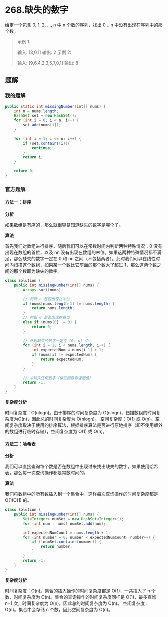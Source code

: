 # 268.缺失的数字

给定一个包含 0, 1, 2, ..., n 中 n 个数的序列，找出 0 .. n 中没有出现在序列中的那个数。

> 示例 1:
>
> 输入: [3,0,1]
> 输出: 2
> 示例 2:
>
> 输入: [9,6,4,2,3,5,7,0,1]
> 输出: 8



## 题解

### 我的题解

```java
public static int missingNumber(int[] nums) {
    int n = nums.length;
    HashSet set = new HashSet();
    for (int i = 0; i < n; i++) {
        set.add(nums[i]);
    }

    for (int i = 1; i <= n; i++) {
        if (set.contains(i)){
            continue;
        }
        return i;
    }

    return 0;
}
```



### 官方题解



#### 方法一：排序
**分析**

如果数组是有序的，那么就很容易知道缺失的数字是哪个了。

**算法**

首先我们对数组进行排序，随后我们可以在常数时间内判断两种特殊情况：0 没有出现在数组的首位，以及 nn 没有出现在数组的末位。如果这两种特殊情况都不满足，那么缺失的数字一定在 0 和 nn 之间（不包括两者）。此时我们可以在线性时间内扫描这个数组，如果某一个数比它前面的那个数大了超过 1，那么这两个数之间的那个数即为缺失的数字。

```java
class Solution {
    public int missingNumber(int[] nums) {
        Arrays.sort(nums);

        // 判断 n 是否出现在末位
        if (nums[nums.length-1] != nums.length) {
            return nums.length;
        }
        // 判断 0 是否出现在首位
        else if (nums[0] != 0) {
            return 0;
        }
    
        // 此时缺失的数字一定在 (0, n) 中
        for (int i = 1; i < nums.length; i++) {
            int expectedNum = nums[i-1] + 1;
            if (nums[i] != expectedNum) {
                return expectedNum;
            }
        }
    
        // 未缺失任何数字（保证函数有返回值）
        return -1;
    }
}
```



**复杂度分析**

时间复杂度：O(nlogn)。由于排序的时间复杂度为 O(nlogn)，扫描数组的时间复杂度为O(n)，因此总的时间复杂度为 O(nlogn)。
空间复杂度：O(1) 或 O(n)。空间复杂度取决于使用的排序算法，根据排序算法是否进行原地排序（即不使用额外的数组进行临时存储），空间复杂度为 O(1) 或 O(n)。





#### 方法二：哈希表
**分析**

我们可以直接查询每个数是否在数组中出现过来找出缺失的数字。如果使用哈希表，那么每一次查询操作都是常数时间的。

**算法**

我们将数组中的所有数插入到一个集合中，这样每次查询操作的时间复杂度都是 O(1)O(1) 的。

```java
class Solution {
    public int missingNumber(int[] nums) {
        Set<Integer> numSet = new HashSet<Integer>();
        for (int num : nums) numSet.add(num);

        int expectedNumCount = nums.length + 1;
        for (int number = 0; number < expectedNumCount; number++) {
            if (!numSet.contains(number)) {
                return number;
            }
        }
        return -1;
    }
}
```



**复杂度分析**

时间复杂度：O(n)。集合的插入操作的时间复杂度都是 O(1)，一共插入了 n 个数，时间复杂度为 O(n)。集合的查询操作的时间复杂度同样是 O(1)，最多查询 n+1 次，时间复杂度为 O(n)。因此总的时间复杂度为 O(n)。
空间复杂度：O(n)。集合中会存储 n 个数，因此空间复杂度为 O(n)。

